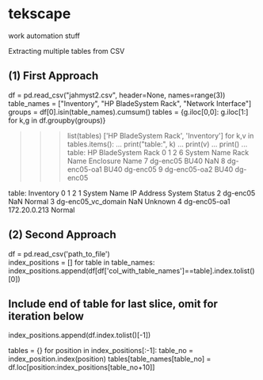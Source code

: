 # tekscape
work automation stuff

Extracting multiple tables from CSV
## (1) First Approach  
df = pd.read_csv("jahmyst2.csv", header=None, names=range(3))
table_names = ["Inventory", "HP BladeSystem Rack", "Network Interface"]
groups = df[0].isin(table_names).cumsum()
tables = {g.iloc[0,0]: g.iloc[1:] for k,g in df.groupby(groups)}

>>> list(tables)
['HP BladeSystem Rack', 'Inventory']
>>> for k,v in tables.items():
...     print("table:", k)
...     print(v)
...     print()
...     
table: HP BladeSystem Rack
              0          1               2
6   System Name  Rack Name  Enclosure Name
7      dg-enc05       BU40             NaN
8  dg-enc05-oa1       BU40        dg-enc05
9  dg-enc05-oa2       BU40        dg-enc05

table: Inventory
                    0             1              2
1         System Name    IP Address  System Status
2            dg-enc05           NaN         Normal
3  dg-enc05_vc_domain           NaN        Unknown
4        dg-enc05-oa1  172.20.0.213         Normal

## (2) Second Approach  
df = pd.read_csv('path_to_file')    
index_positions = []
for table in table_names:
    index_positions.append(df[df['col_with_table_names']==table].index.tolist()[0])

## Include end of table for last slice, omit for iteration below
index_positions.append(df.index.tolist()[-1])

tables = {}
for position in index_positions[:-1]:
    table_no = index_position.index(position)
    tables[table_names[table_no] = df.loc[position:index_positions[table_no+10]]
